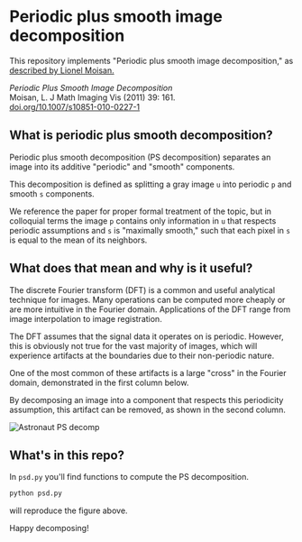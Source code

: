 # Periodic plus smooth image decomposition

This repository implements "Periodic plus smooth image decomposition," as [described by Lionel Moisan.](http://www.math-info.univ-paris5.fr/~moisan/papers/2009-11r.pdf)

*Periodic Plus Smooth Image Decomposition*  
Moisan, L. J Math Imaging Vis (2011) 39: 161.  
[doi.org/10.1007/s10851-010-0227-1](doi.org/10.1007/s10851-010-0227-1)

## What is periodic plus smooth decomposition?

Periodic plus smooth decomposition (PS decomposition) separates an image into its additive "periodic" and "smooth" components.

This decomposition is defined as splitting a gray image `u` into periodic `p` and smooth `s` components.

We reference the paper for proper formal treatment of the topic, but in colloquial terms the image `p` contains only information in `u` that respects periodic assumptions and `s` is "maximally smooth," such that each pixel in `s` is equal to the mean of its neighbors.

## What does that mean and why is it useful?

The discrete Fourier transform (DFT) is a common and useful analytical technique for images. Many operations can be computed more cheaply or are more intuitive in the Fourier domain. Applications of the DFT range from image interpolation to image registration.

The DFT assumes that the signal data it operates on is periodic. However, this is obviously not true for the vast majority of images, which will experience artifacts at the boundaries due to their non-periodic nature.

One of the most common of these artifacts is a large "cross" in the Fourier domain, demonstrated in the first column below.

By decomposing an image into a component that respects this periodicity assumption, this artifact can be removed, as shown in the second column.

![Astronaut PS decomp](astronaut_psd.png)

## What's in this repo?

In `psd.py` you'll find functions to compute the PS decomposition.

```bash
python psd.py
```
will reproduce the figure above.

Happy decomposing!
